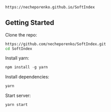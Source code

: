 ```sh
https://necheporenko.github.io/SoftIndex
```

## Getting Started

Clone the repo:
```sh
https://github.com/necheporenko/SoftIndex.git
cd SoftIndex
```

Install yarn:
```js
npm install -g yarn
```

Install dependencies:
```sh
yarn
```

Start server:
```sh
yarn start
```
